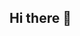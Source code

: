 ## Hi there 👋

<!--
**RuokeZhang/RuokeZhang** is a ✨ _special_ ✨ repository because its `README.md` (this file) appears on your GitHub profile.


- 🔭 I’m apply for 25Fall Master of Computer Science Programs!
- 🌱 I’m currently learning Java & Computer Systems!
- 📫 How to reach me: jaade1107@gmail.com
- 😄 Pronouns: Rock
- ⚡ Fun fact: I have three orangutan plushies!🦧
-->
